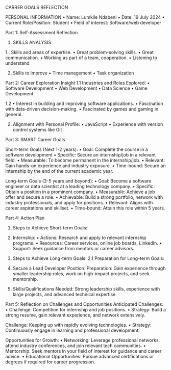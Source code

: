 CARRER GOALS REFLECTION

PERSONAL INFORMATION
•	Name: Lumkile Ndabeni
•	Date: 19 July 2024
•	Current Role/Position: Student
•	Field of interest: Software/web developer

Part 1: Self-Assessment Reflection
1.	SKILLS ANALYSIS

1.. Skills and areas of expertise.
•	Great problem-solving skills.
•	Great communication.
•	Working as part of a team, cooperation.
•	Listening to understand

2. Skills to improve
•	Time management
•	Task organization

Part 2: Career Exploration Insight
1.1 Industries and Roles Explored:
•	Software Development
•	Web Development
•	Data Science
•	Game Development

1.2 
•	 Interest in building and improving software applications.
•	Fascination with data-driven decision-making.
•	Fascinated by games and gaming in general.

2. Alignment with Personal Profile:
•	 JavaScript
•	Experience with version control systems like Git

Part 3: SMART Career Goals

Short-term Goals (Next 1-2 years):
•	Goal: Complete the course in a software development
•	Specific: Secure an internship/job in a relevant field.
•	Measurable: To become permanent in the internship/job.
•	Relevant: Gain hands-on experience and industry exposure.
•	Time-bound: Secure an internship by the end of the current academic year.

Long-term Goals (3-5 years and beyond):
•	Goal: Become a software engineer or data scientist at a leading technology company.
•	Specific: Obtain a position in a prominent company.
•	Measurable: Achieve a job offer and secure a role.
•	Achievable: Build a strong portfolio, network with industry professionals, and apply for positions.
•	Relevant: Aligns with career aspirations and skillset.
•	Time-bound: Attain this role within 5 years.


Part 4: Action Plan
1. Steps to Achieve Short-term Goals:
1.	Internship:
•	Actions: Research and apply to relevant internship programs.
•	Resources: Career services, online job boards, LinkedIn.
•	Support: Seek guidance from mentors or career advisors.

2. Steps to Achieve Long-term Goals:
2.1 Preparation for Long-term Goals:

1. Secure a Lead Developer Position:
Preparation: Gain experience through smaller leadership roles, work on high-impact projects, and seek mentorship.

2. Skills/Qualifications Needed: Strong leadership skills, experience with large projects, and advanced technical expertise.

Part 5: Reflection on Challenges and Opportunities
Anticipated Challenges:
•	Challenge: Competition for internship and job positions.
•	Strategy: Build a strong resume, gain relevant experience, and network extensively.

Challenge: Keeping up with rapidly evolving technologies.
•	Strategy: Continuously engage in learning and professional development.


Opportunities for Growth:
•	Networking: Leverage professional networks, attend industry conferences, and join relevant tech communities.
•	Mentorship: Seek mentors in your field of interest for guidance and career advice.
•	Educational Opportunities: Pursue advanced certifications or degrees if required for career progression.

